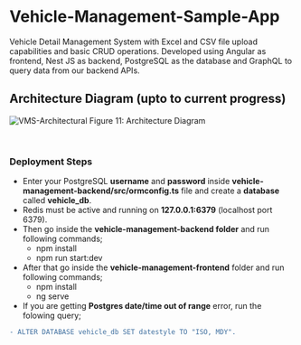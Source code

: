 # Vehicle-Management-Sample-App
Vehicle Detail Management System with Excel and CSV file upload capabilities and basic CRUD operations. Developed using Angular as frontend, Nest JS as backend, PostgreSQL as the database and GraphQL to query data from our backend APIs.

## Architecture Diagram (upto to current progress)

<img src="https://i.ibb.co/tQ70zNL/VMS-Architectural.jpg" alt="VMS-Architectural" border="0">
Figure 11: Architecture Diagram
<p></p><br />

### Deployment Steps
* Enter your PostgreSQL **username** and **password** inside **vehicle-management-backend/src/ormconfig.ts** file and create a **database** called **vehicle_db**.
* Redis must be active and running on **127.0.0.1:6379** (localhost port 6379).
* Then go inside the **vehicle-management-backend folder** and run following commands;
    * npm install
    * npm run start:dev
* After that go inside the **vehicle-management-frontend** folder and run following commands;
    * npm install
    * ng serve
* If you are getting **Postgres date/time out of range** error, run the folowing query;
 ```diff
 - ALTER DATABASE vehicle_db SET datestyle TO "ISO, MDY".
 ```
    

